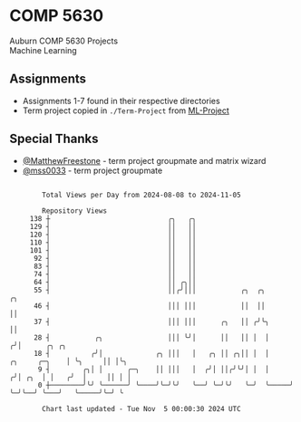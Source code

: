 # COMP 5630
Auburn COMP 5630 Projects  
Machine Learning

## Assignments
- Assignments 1-7 found in their respective directories
- Term project copied in `./Term-Project` from [ML-Project](https://github.com/wumphlett/ML-Project)

## Special Thanks
- [@MatthewFreestone](https://github.com/MatthewFreestone) - term project groupmate and matrix wizard
- [@mss0033](https://github.com/mss0033) - term project groupmate

```

        Total Views per Day from 2024-08-08 to 2024-11-05

        Repository Views
     138 ┼                             ╭╮   ╭╮
     129 ┤                             ││   ││
     120 ┤                             ││   ││
     110 ┤                             ││   ││
     101 ┤                             ││   ││
      92 ┤                             ││   ││
      83 ┤                             ││   ││
      74 ┤                             ││   ││
      64 ┤                             ││ ╭╮││
      55 ┤                             ││╭╯│││           ╭╮  ╭╮                      ╭╮
      46 ┤                             │││ │││           ││  ││                      ││
      37 ┤                             │││ │││      ╭╮   ││ ╭╯╰╮                     ││
      28 ┤           ╭╮                │││ ╰╯│      ││   ││ │  │                    ╭╯│      ╭╮ ╭╮
      18 ┤          ╭╯│             ╭╮ │││   │   ╭╮ ││ ╭╮││ │  │      ╭╮     ╭─╮    │ ╰╮     ││ │╰╮
       9 ┤        ╭╮│ │      ╭─╮    ││ │││   │  ╭╯│ ││╭╯╰╯│ │  │     ╭╯│ ╭╮  │ │   ╭╯  │     ││ │ │
       0 ┼────────╯╰╯ ╰──────╯ ╰────╯╰─╯╰╯   ╰──╯ ╰─╯╰╯   ╰─╯  ╰─────╯ ╰─╯╰──╯ ╰───╯   ╰─────╯╰─╯ ╰

        Chart last updated - Tue Nov  5 00:00:30 2024 UTC
        
```
